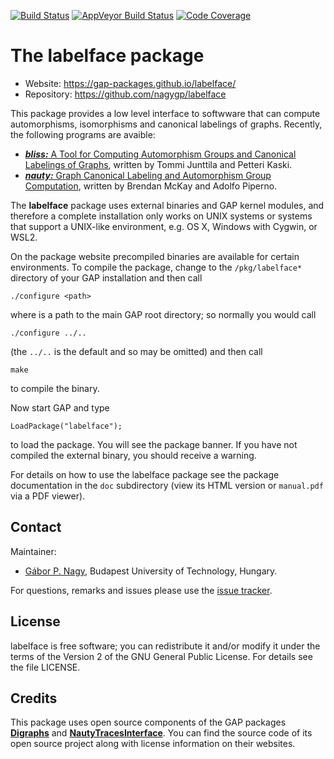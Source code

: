 [![Build Status](https://travis-ci.com/nagygp/labelface.svg?branch=master)](https://travis-ci.com/nagygp/labelface)
[![AppVeyor Build Status](https://ci.appveyor.com/api/projects/status/github/nagygp/labelface?branch=master&svg=true)](https://ci.appveyor.com/project/nagygp/labelface)
[![Code Coverage](https://codecov.io/github/nagygp/labelface/coverage.svg?branch=master&token=)](https://codecov.io/gh/nagygp/labelface)

# The labelface package

* Website: https://gap-packages.github.io/labelface/
* Repository: https://github.com/nagygp/labelface

This package provides a low level interface to softwware that can compute automorphisms, isomorphisms and canonical labelings of graphs. Recently, the following programs are avaible:

* [***bliss:*** A Tool for Computing Automorphism Groups and Canonical Labelings of Graphs](http://www.tcs.hut.fi/Software/bliss/), written by Tommi Junttila and Petteri Kaski. 
* [***nauty:*** Graph Canonical Labeling and Automorphism Group Computation](https://pallini.di.uniroma1.it/), written by Brendan McKay and Adolfo Piperno.

The **labelface** package uses external binaries and GAP kernel modules, and therefore a complete installation only works on UNIX systems or systems that support a UNIX-like environment, e.g. OS X, Windows with Cygwin, or WSL2. 

On the package website precompiled binaries are available for certain environments. To compile the package, change to the `/pkg/labelface*` directory  of your GAP installation and then call
	
	./configure <path>

where <path> is a path to the main GAP root directory; so normally you would call

	./configure ../..

(the `../..` is the default and so may be omitted) and then call

	make 
  
to compile the binary.

Now start GAP and type

	LoadPackage("labelface");

to load the package. You will see the package banner. If you have not compiled the external binary, you should receive a warning.

For details on how to use the labelface package see the package documentation in the `doc` subdirectory (view its HTML version or  `manual.pdf`  via a PDF viewer). 

## Contact

Maintainer:

* [Gábor P. Nagy](https://algebra.math.bme.hu/nagy-gabor), Budapest University of Technology, Hungary.

For questions, remarks and issues please use the [issue tracker](https://github.com/nagygp/labelface/issues).

## License

labelface is free software; you can redistribute it and/or modify it under the terms of the Version 2 of the GNU General Public License. For details see the file LICENSE.

## Credits

This package uses open source components of the GAP packages [**Digraphs**](https://github.com/gap-packages/Digraphs) and [**NautyTracesInterface**](https://github.com/gap-packages/NautyTracesInterface). You can find the source code of its open source project along with license information on their websites. 